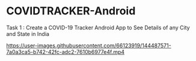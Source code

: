# COVIDTRACKER-Android

Task 1 : Create a COVID-19 Tracker Android App to See Details of any City
and State in India

https://user-images.githubusercontent.com/66123919/144487571-7a0a3ca5-b742-42fc-adc2-7610b6977e4f.mp4
